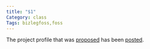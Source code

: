 ```yaml
---
title: "$1"
Category: class
Tags: bizlegfoss,foss
---
```


The project profile that was [proposed][proposal] has been [posted][presentation].

[proposal]: {filename}/2015/03/05-profile-proposal-enterprise.md
[presentation]: http://msoucy.github.io/bizleg-profiles/profile0

